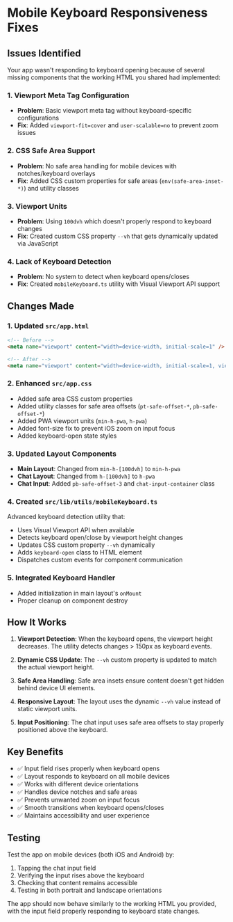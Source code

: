 # Mobile Keyboard Responsiveness Fixes

## Issues Identified

Your app wasn't responding to keyboard opening because of several missing components that the working HTML you shared had implemented:

### 1. **Viewport Meta Tag Configuration**
- **Problem**: Basic viewport meta tag without keyboard-specific configurations
- **Fix**: Added `viewport-fit=cover` and `user-scalable=no` to prevent zoom issues

### 2. **CSS Safe Area Support**
- **Problem**: No safe area handling for mobile devices with notches/keyboard overlays
- **Fix**: Added CSS custom properties for safe areas (`env(safe-area-inset-*)`) and utility classes

### 3. **Viewport Units**
- **Problem**: Using `100dvh` which doesn't properly respond to keyboard changes
- **Fix**: Created custom CSS property `--vh` that gets dynamically updated via JavaScript

### 4. **Lack of Keyboard Detection**
- **Problem**: No system to detect when keyboard opens/closes
- **Fix**: Created `mobileKeyboard.ts` utility with Visual Viewport API support

## Changes Made

### 1. Updated `src/app.html`
```html
<!-- Before -->
<meta name="viewport" content="width=device-width, initial-scale=1" />

<!-- After -->
<meta name="viewport" content="width=device-width, initial-scale=1, viewport-fit=cover, user-scalable=no" />
```

### 2. Enhanced `src/app.css`
- Added safe area CSS custom properties
- Added utility classes for safe area offsets (`pt-safe-offset-*`, `pb-safe-offset-*`)
- Added PWA viewport units (`min-h-pwa`, `h-pwa`)
- Added font-size fix to prevent iOS zoom on input focus
- Added keyboard-open state styles

### 3. Updated Layout Components
- **Main Layout**: Changed from `min-h-[100dvh]` to `min-h-pwa`
- **Chat Layout**: Changed from `h-[100dvh]` to `h-pwa`
- **Chat Input**: Added `pb-safe-offset-3` and `chat-input-container` class

### 4. Created `src/lib/utils/mobileKeyboard.ts`
Advanced keyboard detection utility that:
- Uses Visual Viewport API when available
- Detects keyboard open/close by viewport height changes
- Updates CSS custom property `--vh` dynamically
- Adds `keyboard-open` class to HTML element
- Dispatches custom events for component communication

### 5. Integrated Keyboard Handler
- Added initialization in main layout's `onMount`
- Proper cleanup on component destroy

## How It Works

1. **Viewport Detection**: When the keyboard opens, the viewport height decreases. The utility detects changes > 150px as keyboard events.

2. **Dynamic CSS Update**: The `--vh` custom property is updated to match the actual viewport height.

3. **Safe Area Handling**: Safe area insets ensure content doesn't get hidden behind device UI elements.

4. **Responsive Layout**: The layout uses the dynamic `--vh` value instead of static viewport units.

5. **Input Positioning**: The chat input uses safe area offsets to stay properly positioned above the keyboard.

## Key Benefits

- ✅ Input field rises properly when keyboard opens
- ✅ Layout responds to keyboard on all mobile devices
- ✅ Works with different device orientations
- ✅ Handles device notches and safe areas
- ✅ Prevents unwanted zoom on input focus
- ✅ Smooth transitions when keyboard opens/closes
- ✅ Maintains accessibility and user experience

## Testing

Test the app on mobile devices (both iOS and Android) by:
1. Tapping the chat input field
2. Verifying the input rises above the keyboard
3. Checking that content remains accessible
4. Testing in both portrait and landscape orientations

The app should now behave similarly to the working HTML you provided, with the input field properly responding to keyboard state changes.